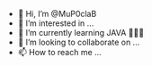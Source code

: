 - 👋 Hi, I’m @MuP0claB
- 👀 I’m interested in ...
- 🌱 I’m currently learning JAVA 👨🏽‍💻
- 💞️ I’m looking to collaborate on ...
- 📫 How to reach me ...

<!---
MuP0claB/MuP0claB is a ✨ special ✨ repository because its `README.md` (this file) appears on your GitHub profile.
You can click the Preview link to take a look at your changes.
--->
